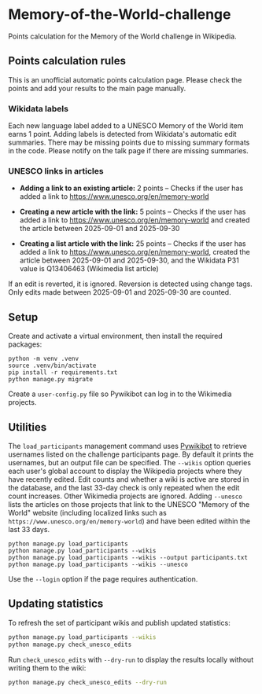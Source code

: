 # Memory-of-the-World-challenge

Points calculation for the Memory of the World challenge in Wikipedia.

## Points calculation rules

This is an unofficial automatic points calculation page. Please check the points and add your results to the main page manually.

### Wikidata labels

Each new language label added to a UNESCO Memory of the World item earns 1 point. Adding labels is detected from Wikidata's automatic edit summaries. There may be missing points due to missing summary formats in the code. Please notify on the talk page if there are missing summaries.

### UNESCO links in articles

- **Adding a link to an existing article:** 2 points
  – Checks if the user has added a link to <https://www.unesco.org/en/memory-world>

- **Creating a new article with the link:** 5 points
  – Checks if the user has added a link to <https://www.unesco.org/en/memory-world> and created the article between 2025-09-01 and 2025-09-30

- **Creating a list article with the link:** 25 points
  – Checks if the user has added a link to <https://www.unesco.org/en/memory-world>, created the article between 2025-09-01 and 2025-09-30, and the Wikidata P31 value is Q13406463 (Wikimedia list article)

If an edit is reverted, it is ignored. Reversion is detected using change tags. Only edits made between 2025-09-01 and 2025-09-30 are counted.

## Setup

Create and activate a virtual environment, then install the required
packages:

```
python -m venv .venv
source .venv/bin/activate
pip install -r requirements.txt
python manage.py migrate
```

Create a `user-config.py` file so Pywikibot can log in to the Wikimedia
projects.

## Utilities

The `load_participants` management command uses
[Pywikibot](https://www.mediawiki.org/wiki/Manual:Pywikibot) to retrieve
usernames listed on the challenge participants page. By default it
prints the usernames, but an output file can be specified. The
`--wikis` option queries each user's global account to display the
Wikipedia projects where they have recently edited. Edit counts and
whether a wiki is active are stored in the database, and the last 33-day
check is only repeated when the edit count increases. Other Wikimedia
projects are ignored. Adding `--unesco` lists the articles on those
projects that link to the UNESCO "Memory of the World" website
(including localized links such as
`https://www.unesco.org/en/memory-world`) and have been edited within
the last 33 days.

```
python manage.py load_participants
python manage.py load_participants --wikis
python manage.py load_participants --wikis --output participants.txt
python manage.py load_participants --wikis --unesco
```

Use the `--login` option if the page requires authentication.

## Updating statistics

To refresh the set of participant wikis and publish updated statistics:

```bash
python manage.py load_participants --wikis
python manage.py check_unesco_edits
```

Run `check_unesco_edits` with `--dry-run` to display the results locally
without writing them to the wiki:

```bash
python manage.py check_unesco_edits --dry-run
```
